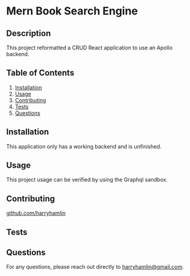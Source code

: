 
# Mern Book Search Engine

## Description

This project reformatted a CRUD React application to use an Apollo backend.


  ## Table of Contents
1. [Installation](#installation)
2. [Usage](#usage)
3. [Contributing](#contributing)
4. [Tests](#tests)
5. [Questions](#questions)
  



## Installation

This application only has a working backend and is unfinished.

## Usage

This project usage can be verified by using the Graphql sandbox.

## Contributing

<a href="https://github.com/harryhamlin">github.com/harryhamlin</a>

## Tests



## Questions

For any questions, please reach out directly to <a href="mailto:harryhamlin@gmail.com" target="_blank">harryhamlin@gmail.com</a>.

